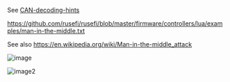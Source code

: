 See [CAN-decoding-hints](CAN-decoding-hints)

https://github.com/rusefi/rusefi/blob/master/firmware/controllers/lua/examples/man-in-the-middle.txt

See also https://en.wikipedia.org/wiki/Man-in-the-middle_attack

![image](https://user-images.githubusercontent.com/48498823/209687336-3b1551ad-3008-4a0d-8ecc-cb2b94002011.png)

![image2](https://user-images.githubusercontent.com/48498823/209687448-37cccb27-d841-4f8f-8163-541225e17f6d.jpg)
